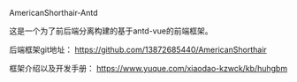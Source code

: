 AmericanShorthair-Antd

这是一个为了前后端分离构建的基于antd-vue的前端框架。

后端框架git地址： https://github.com/13872685440/AmericanShorthair

框架介绍以及开发手册： https://www.yuque.com/xiaodao-kzwck/kb/huhgbm
